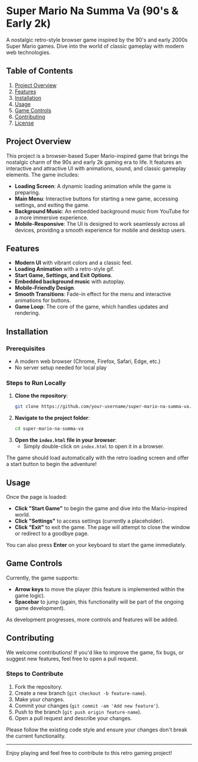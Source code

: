 # Super Mario Na Summa Va (90's & Early 2k)

A nostalgic retro-style browser game inspired by the 90's and early 2000s Super Mario games. Dive into the world of classic gameplay with modern web technologies.

## Table of Contents
1. [Project Overview](#project-overview)
2. [Features](#features)
3. [Installation](#installation)
4. [Usage](#usage)
5. [Game Controls](#game-controls)
6. [Contributing](#contributing)
7. [License](#license)

## Project Overview

This project is a browser-based Super Mario-inspired game that brings the nostalgic charm of the 90s and early 2k gaming era to life. It features an interactive and attractive UI with animations, sound, and classic gameplay elements. The game includes:

- **Loading Screen**: A dynamic loading animation while the game is preparing.
- **Main Menu**: Interactive buttons for starting a new game, accessing settings, and exiting the game.
- **Background Music**: An embedded background music from YouTube for a more immersive experience.
- **Mobile-Responsive**: The UI is designed to work seamlessly across all devices, providing a smooth experience for mobile and desktop users.

## Features

- **Modern UI** with vibrant colors and a classic feel.
- **Loading Animation** with a retro-style gif.
- **Start Game, Settings, and Exit Options**.
- **Embedded background music** with autoplay.
- **Mobile-Friendly Design**.
- **Smooth Transitions**: Fade-in effect for the menu and interactive animations for buttons.
- **Game Loop**: The core of the game, which handles updates and rendering.

## Installation

### Prerequisites

- A modern web browser (Chrome, Firefox, Safari, Edge, etc.)
- No server setup needed for local play

### Steps to Run Locally

1. **Clone the repository**:
    ```bash
    git clone https://github.com/your-username/super-mario-na-summa-va.git
    ```
2. **Navigate to the project folder**:
    ```bash
    cd super-mario-na-summa-va
    ```
3. **Open the `index.html` file in your browser**:
    - Simply double-click on `index.html` to open it in a browser.

The game should load automatically with the retro loading screen and offer a start button to begin the adventure!

## Usage

Once the page is loaded:

- **Click "Start Game"** to begin the game and dive into the Mario-inspired world.
- **Click "Settings"** to access settings (currently a placeholder).
- **Click "Exit"** to exit the game. The page will attempt to close the window or redirect to a goodbye page.

You can also press **Enter** on your keyboard to start the game immediately.

## Game Controls

Currently, the game supports:

- **Arrow keys** to move the player (this feature is implemented within the game logic).
- **Spacebar** to jump (again, this functionality will be part of the ongoing game development).

As development progresses, more controls and features will be added.

## Contributing

We welcome contributions! If you'd like to improve the game, fix bugs, or suggest new features, feel free to open a pull request.

### Steps to Contribute

1. Fork the repository.
2. Create a new branch (`git checkout -b feature-name`).
3. Make your changes.
4. Commit your changes (`git commit -am 'Add new feature'`).
5. Push to the branch (`git push origin feature-name`).
6. Open a pull request and describe your changes.

Please follow the existing code style and ensure your changes don't break the current functionality.

---

Enjoy playing and feel free to contribute to this retro gaming project!

